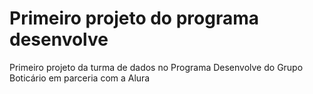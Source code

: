 # Primeiro projeto do programa desenvolve
Primeiro projeto da turma de dados no Programa Desenvolve do Grupo Boticário em parceria com a Alura
